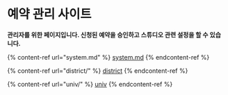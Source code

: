 # 예약 관리 사이트

**관리자를 위한 페이지입니다. 신청된 예약을 승인하고 스튜디오 관련 설정을 할 수 있습니다.**

{% content-ref url="system.md" %}
[system.md](system.md)
{% endcontent-ref %}

{% content-ref url="district/" %}
[district](district/)
{% endcontent-ref %}

{% content-ref url="univ/" %}
[univ](univ/)
{% endcontent-ref %}

